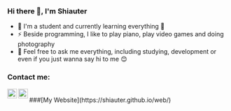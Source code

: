 ### Hi there 👋, I'm Shiauter

- 🌱 I'm a student and currently learning everything 🤣
- ⚡ Beside programming, I like to play piano, play video games and doing photography
- 👯 Feel free to ask me everything, including studying, development or even if you just wanna say hi to me 😊

### Contact me:
[<img align="left" alt="Discord" width="22px" src="https://i.pinimg.com/736x/34/91/f3/3491f3e50ab6a4d51a348f9cc2419842.jpg" />][Discord]

[<img align="left" alt="Discord" width="22px" src="https://cdn.jsdelivr.net/npm/simple-icons@v3/icons/instagram.svg" />][Instagram]

<br>
###[My Website](https://shiauter.github.io/web/)


[Discord]: https://discord.gg/AupqJBUSzs
[Instagram]: https://www.instagram.com/shiauter/
